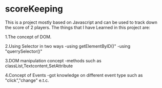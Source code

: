 # scoreKeeping
This is a project mostly based on Javascript and can be used to track down the score of 2 players.
The things that I have Learned in this project are:

1.The concept of DOM.

2.Using Selector in two ways
-using getElementByID()"
-using "querrySelector()"

3.DOM manipulation concept 
-methods such as classList,Textcontent,SetAttribute

4.Concept of Events
-got knowledge on different event type such as "click","change" e.t.c.
    
 
  
